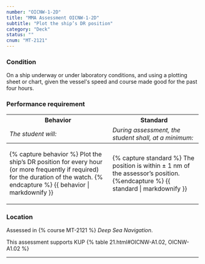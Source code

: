 ```yaml
---
number: "OICNW-1-2D"
title: "MMA Assessment OICNW-1-2D"
subtitle: "Plot the ship’s DR position"
category: "Deck"
status: ""
cnum: "MT-2121"
---
```

### Condition

On a ship underway or under laboratory conditions, and using a plotting sheet or chart, given the vessel's speed and course made good for the past four hours.

### Performance requirement 

<table width='100%' class='Guidelines'>
 <thead>
 <tr>
     <th class='thirty'>Behavior</th>
     <th class='seventy'>Standard</th>
 </tr>
 <tr>
     <td><em>The student will:</em></td>
     <td><em>During assessment, the student shall, at a minimum:</em></td>
 </tr>
 </thead>
 <tbody>
 

<tr><td>

{% capture behavior %}
Plot the ship’s DR position for every hour (or more frequently if required) for the duration of the watch.
{% endcapture %}
{{ behavior | markdownify }}

</td><td>

{% capture standard %}
The position is within ± 1 nm of the assessor’s position.
{%endcapture %}
{{ standard | markdownify }}

</td></tr>



 </tbody>
 </table>

### Location

Assessed in  {% course  MT-2121 %}  *Deep Sea Navigation*.

This assessment supports KUP {% table 21.html#OICNW-A1.02, OICNW-A1.02 %}

***

